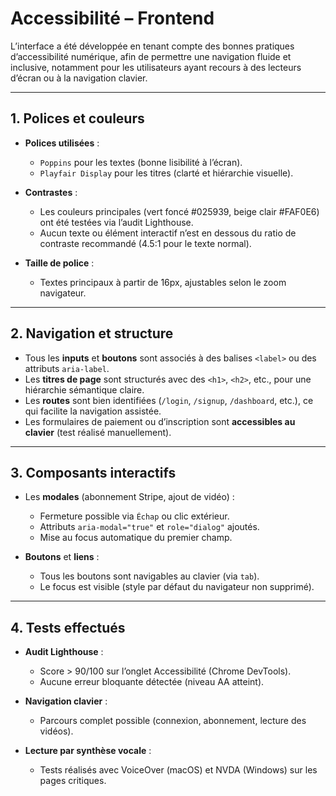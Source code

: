 
# Accessibilité – Frontend

L’interface a été développée en tenant compte des bonnes pratiques d’accessibilité numérique, afin de permettre une navigation fluide et inclusive, notamment pour les utilisateurs ayant recours à des lecteurs d’écran ou à la navigation clavier.

---

## 1. Polices et couleurs

- **Polices utilisées** :
  - `Poppins` pour les textes (bonne lisibilité à l’écran).
  - `Playfair Display` pour les titres (clarté et hiérarchie visuelle).

- **Contrastes** :
  - Les couleurs principales (vert foncé #025939, beige clair #FAF0E6) ont été testées via l’audit Lighthouse.
  - Aucun texte ou élément interactif n’est en dessous du ratio de contraste recommandé (4.5:1 pour le texte normal).

- **Taille de police** :
  - Textes principaux à partir de 16px, ajustables selon le zoom navigateur.

---

## 2. Navigation et structure

- Tous les **inputs** et **boutons** sont associés à des balises `<label>` ou des attributs `aria-label`.
- Les **titres de page** sont structurés avec des `<h1>`, `<h2>`, etc., pour une hiérarchie sémantique claire.
- Les **routes** sont bien identifiées (`/login`, `/signup`, `/dashboard`, etc.), ce qui facilite la navigation assistée.
- Les formulaires de paiement ou d’inscription sont **accessibles au clavier** (test réalisé manuellement).

---

## 3. Composants interactifs

- Les **modales** (abonnement Stripe, ajout de vidéo) :
  - Fermeture possible via `Échap` ou clic extérieur.
  - Attributs `aria-modal="true"` et `role="dialog"` ajoutés.
  - Mise au focus automatique du premier champ.

- **Boutons** et **liens** :
  - Tous les boutons sont navigables au clavier (via `tab`).
  - Le focus est visible (style par défaut du navigateur non supprimé).

---

## 4. Tests effectués

- **Audit Lighthouse** :
  - Score > 90/100 sur l’onglet Accessibilité (Chrome DevTools).
  - Aucune erreur bloquante détectée (niveau AA atteint).

- **Navigation clavier** :
  - Parcours complet possible (connexion, abonnement, lecture des vidéos).

- **Lecture par synthèse vocale** :
  - Tests réalisés avec VoiceOver (macOS) et NVDA (Windows) sur les pages critiques.

